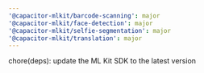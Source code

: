 ```yaml
---
'@capacitor-mlkit/barcode-scanning': major
'@capacitor-mlkit/face-detection': major
'@capacitor-mlkit/selfie-segmentation': major
'@capacitor-mlkit/translation': major
---
```

chore(deps): update the ML Kit SDK to the latest version
